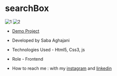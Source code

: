 # searchBox
![1](https://github.com/Saba-Aghajani-developer/searchBox/assets/135870519/1e30f671-7951-4888-a061-ea4ec1cbb413)
![2](https://github.com/Saba-Aghajani-developer/searchBox/assets/135870519/2cdd9690-b0ef-4958-98f4-40e55842ef6c)


- [Demo Project](https://saba-aghajani-developer.github.io/searchBox/)

- Developed by Saba Aghajani
  
- Technologies Used - Html5, Css3, js

- Role - Frontend

- How to reach me : with my [instagram](https://instagram.com/saba_aghajani_web?igshid=ZGUzMzM3NWJiOQ==) and [linkedin](https://www.linkedin.com/in/saba-a-69b608208)

